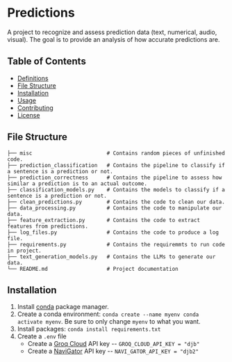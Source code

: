 # Predictions

A project to recognize and assess prediction data (text, numerical, audio, visual). The goal is to provide an analysis of how accurate predictions are.

## Table of Contents

- [Definitions](#definition)
- [File Structure](#file-structure)
- [Installation](#installation)
- [Usage](#usage)
- [Contributing](#contributing)
- [License](#license)

## File Structure

```plaintext
├── misc                        # Contains random pieces of unfinished code.
├── prediction_classification   # Contains the pipeline to classify if a sentence is a prediction or not. 
├── prediction_correctness      # Contains the pipeline to assess how similar a prediction is to an actual outcome.
├── classification_models.py    # Contains the models to classify if a sentence is a prediction or not. 
├── clean_predictions.py        # Contains the code to clean our data.
├── data_processing.py          # Contains the code to manipulate our data.
├── feature_extraction.py       # Contains the code to extract features from predictions.
├── log_files.py                # Contains the code to produce a log file.
├── requirements.py             # Contains the requiremmts to run code in project.
├── text_generation_models.py   # Contains the LLMs to generate our data.
└── README.md                   # Project documentation
```

## Installation

1. Install [conda](https://www.anaconda.com/download) package manager.
2. Create a conda environment: `conda create --name myenv conda activate myenv`. Be sure to only change `myenv` to what you want.
3. Install packages: `conda install requirements.txt`
4. Create a `.env` file
     - Create a [Groq Cloud](https://console.groq.com/) API key -- `GROQ_CLOUD_API_KEY = "djb"`
     - Create a [NaviGator](https://api.ai.it.ufl.edu/) API key -- `NAVI_GATOR_API_KEY = "djb2"`
